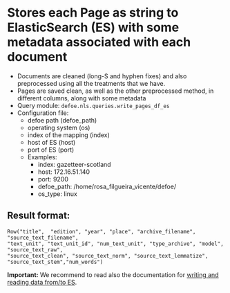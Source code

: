 # Stores each Page as string to ElasticSearch (ES) with some metadata associated with each document

* Documents are cleaned (long-S and hyphen fixes) and also preprocessed using all the treatments that we have.
* Pages are saved clean, as well as the other preprocessed method, in different columns, along with some metadata
* Query module: `defoe.nls.queries.write_pages_df_es`
* Configuration file:
  - defoe path (defoe_path)
  - operating system (os)
  - index of the mapping (index)
  - host of ES (host)
  - port of ES (port) 
  - Examples:
      - index: gazetteer-scotland
      - host: 172.16.51.140 
      - port: 9200
      - defoe_path: /home/rosa_filgueira_vicente/defoe/
      - os_type: linux

Result format:
----------------------------------------------------------

```
Row("title",  "edition", "year", "place", "archive_filename",  "source_text_filename", 
"text_unit", "text_unit_id", "num_text_unit", "type_archive", "model", "source_text_raw", 
"source_text_clean", "source_text_norm", "source_text_lemmatize", "source_text_stem","num_words")
```

**Important:** We recommend to read also the documentation for [writing and reading data from/to ES](../nls_demo_examples/nls_demo_individual_queries.md#writing-and-reading-data-tofrom-elasticsearch-es).
